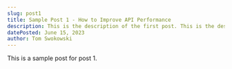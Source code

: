 ```yaml
---
slug: post1
title: Sample Post 1 - How to Improve API Performance
description: This is the description of the first post. This is the description of the first post. This is the description of the first post.
datePosted: June 15, 2023
author: Tom Swokowski
---
```


This is a sample post for post 1.
